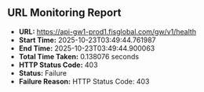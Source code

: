 ## URL Monitoring Report

- **URL:** https://api-gw1-prod1.fisglobal.com/gw/v1/health
- **Start Time:** 2025-10-23T03:49:44.761987
- **End Time:** 2025-10-23T03:49:44.900063
- **Total Time Taken:** 0.138076 seconds
- **HTTP Status Code:** 403
- **Status:** Failure
- **Failure Reason:** HTTP Status Code: 403
